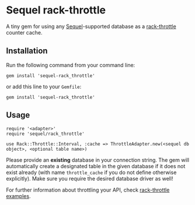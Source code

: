# Sequel rack-throttle

A tiny gem for using any [Sequel](https://github.com/jeremyevans/sequel)-supported database as a [rack-throttle](https://github.com/bendiken/rack-throttle) counter cache.

## Installation

Run the following command from your command line:

`gem install 'sequel-rack_throttle'`

or add this line to your `Gemfile`:

`gem install 'sequel-rack_throttle'`

## Usage

```
require '<adapter>'
require 'sequel/rack_throttle'

use Rack::Throttle::Interval, :cache => ThrottleAdapter.new(<sequel db object>, <optional table name>)
```

Please provide an **existing** database in your connection string. The gem will automatically create a designated table in the given database if it does not exist already (with name `throttle_cache` if you do not define otherwise explicitly). Make sure you require the desired database driver as well!

For further information about throttling your API, check [rack-throttle examples](https://github.com/bendiken/rack-throttle/blob/master/README.md).

